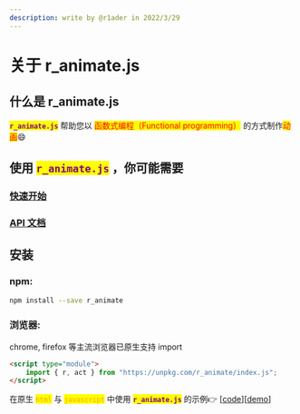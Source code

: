 ```yaml
---
description: write by @r1ader in 2022/3/29
---
```


# 关于 r\_animate.js

## 什么是 r\_animate.js

<mark style="color:purple;">**`r_animate.js`**</mark>  帮助您以  <mark style="color:red;">函数式编程（Functional programming）</mark>  的方式制作<mark style="color:red;">动画</mark>:smile:



## 使用 <mark style="color:purple;">`r_animate.js`</mark> ，你可能需要

### [快速开始](GET\_START.md)

### [API 文档](api-wen-dang.md)

## 安装

### npm:

```bash
npm install --save r_animate 
```

### 浏览器:

chrome, firefox 等主流浏览器已原生支持 import

```html
<script type="module">
    import { r, act } from "https://unpkg.com/r_animate/index.js";
</script>
```

在原生 <mark style="color:orange;">`html`</mark> <mark style="color:orange;"></mark><mark style="color:orange;"></mark> 与 <mark style="color:orange;">`javascript`</mark> <mark style="color:orange;"></mark><mark style="color:orange;"></mark> 中使用 <mark style="color:purple;">**`r_animate.js`**</mark> 的示例👉 \[[code](https://github.com/r1ader/r\_animate/blob/main/code/test.html)]\[[demo](https://r1ader.github.io/r\_animate/code/test.html)]

##
